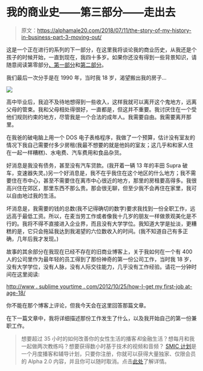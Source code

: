 # 我的商业史——第三部分——走出去

> 原文：<https://alphamale20.com/2018/07/11/the-story-of-my-history-in-business-part-3-moving-out/>

这是一个正在进行的系列的下一部分，在这里我将谈论我的商业历史，从我还是个孩子的时候开始，一直到现在，我四十多岁。如果你还没有得到一些背景知识，请随意阅读第零部分[、](https://calebjonesblog.com/overview-business-life/)[第一部分](https://calebjonesblog.com/the-story-of-my-history-in-business-part-1-kid-entrepreneur/)和[第二部分](https://calebjonesblog.com/the-story-of-my-history-in-business-part-2-my-first-real-work/)。

我们最后一次分手是在 1990 年，当时我 18 岁，渴望搬出我的房子…

![](img/015490afa5c7f2ada860328e60516c58.png)

高中毕业后，我迫不及待地想得到一些收入，这样我就可以离开这个鬼地方，远离父母的管束。我和父母相处得很好，一直都是，但这并不重要。我讨厌住在一个受他们规则约束的地方，尽管我是一个合法的成年人。我需要自由。我需要离开那里。

在我爸的破电脑上用一个 DOS 电子表格程序，我做了一个预算，估计没有室友的情况下我自己需要付多少房租(我最不想要的就是他妈的室友；这几乎和和家人住在一起一样糟糕)、水电费、汽车费用和食品杂货。

好消息是我没有债务，甚至没有汽车贷款。(我开着一辆 13 年的丰田 Supra 破车，变速器失灵。)另一个好消息是，我不在乎我住在这个地区的什么地方；我不需要住在市中心，甚至不需要住在离市中心很近的地方，那里的房租要高得多。我很高兴住在郊区，那里东西不那么贵。那会很无聊，但至少我不会再住在家里，我可以自由地过我的生活。

坏消息是，我需要的钱的总数(我不记得确切的数字)要求我找到一份全职工作，远远高于最低工资。所以，在麦当劳工作或者像我十几岁的朋友一样做景观美化是不行的。我将不得不直接进入企业界，而且没有大学学位。我知道大学是扯淡，更糟糕的是，它只会拖延我达到我渴望的六位数收入的时间。(我不知道自己有多正确，几年后我才发现。)

故事的其余部分在我现在已经不存在的旧商业博客上，关于我如何在一个有 400 人的公司里作为最年轻的员工得到了那份神奇的第一份公司工作，当时我 18 岁，没有大学学位，没有人脉，没有人际交往能力，几乎没有工作经验。请花一分钟时间在这里阅读:

[http://www . sublime yourtime . com/2012/10/25/how-I-get my first-job at-age-18/](http://www.sublimeyourtime.com/2012/10/25/how-i-got-my-first-job-at-age-18/)

你不能在那个博客上评论，但我今天会在这里回答那篇文章。

在下一篇文章中，我将详细描述那份工作发生了什么，以及我开始自己的第一份兼职工作。

> 想要超过 35 小时的如何改善你的女性生活的播客*和*金融生活？想每月和我一起做两次教练吗？想要获得数小时基于技术的视频和音频？ [SMIC 计划](https://alphamale20.kartra.com/page/vIL17)是一个月度播客和辅导计划，只要你注册，你就可以获得大量独家、仅限会员的 Alpha 2.0 内容，并且你可以随时取消。点击[此处](https://alphamale20.kartra.com/page/vIL17)了解详情。
> 
> 